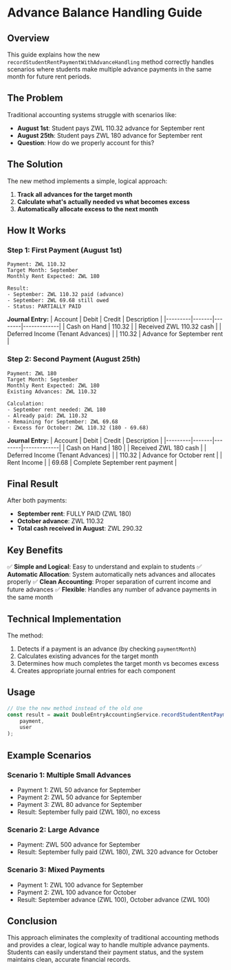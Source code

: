 # Advance Balance Handling Guide

## Overview

This guide explains how the new `recordStudentRentPaymentWithAdvanceHandling` method correctly handles scenarios where students make multiple advance payments in the same month for future rent periods.

## The Problem

Traditional accounting systems struggle with scenarios like:
- **August 1st**: Student pays ZWL 110.32 advance for September rent
- **August 25th**: Student pays ZWL 180 advance for September rent
- **Question**: How do we properly account for this?

## The Solution

The new method implements a simple, logical approach:

1. **Track all advances for the target month**
2. **Calculate what's actually needed vs what becomes excess**
3. **Automatically allocate excess to the next month**

## How It Works

### Step 1: First Payment (August 1st)
```
Payment: ZWL 110.32
Target Month: September
Monthly Rent Expected: ZWL 180

Result:
- September: ZWL 110.32 paid (advance)
- September: ZWL 69.68 still owed
- Status: PARTIALLY PAID
```

**Journal Entry:**
| Account | Debit | Credit | Description |
|---------|-------|--------|-------------|
| Cash on Hand | 110.32 | | Received ZWL 110.32 cash |
| Deferred Income (Tenant Advances) | | 110.32 | Advance for September rent |

### Step 2: Second Payment (August 25th)
```
Payment: ZWL 180
Target Month: September
Monthly Rent Expected: ZWL 180
Existing Advances: ZWL 110.32

Calculation:
- September rent needed: ZWL 180
- Already paid: ZWL 110.32
- Remaining for September: ZWL 69.68
- Excess for October: ZWL 110.32 (180 - 69.68)
```

**Journal Entry:**
| Account | Debit | Credit | Description |
|---------|-------|--------|-------------|
| Cash on Hand | 180 | | Received ZWL 180 cash |
| Deferred Income (Tenant Advances) | | 110.32 | Advance for October rent |
| Rent Income | | 69.68 | Complete September rent payment |

## Final Result

After both payments:
- **September rent**: FULLY PAID (ZWL 180)
- **October advance**: ZWL 110.32
- **Total cash received in August**: ZWL 290.32

## Key Benefits

✅ **Simple and Logical**: Easy to understand and explain to students
✅ **Automatic Allocation**: System automatically nets advances and allocates properly
✅ **Clean Accounting**: Proper separation of current income and future advances
✅ **Flexible**: Handles any number of advance payments in the same month

## Technical Implementation

The method:
1. Detects if a payment is an advance (by checking `paymentMonth`)
2. Calculates existing advances for the target month
3. Determines how much completes the target month vs becomes excess
4. Creates appropriate journal entries for each component

## Usage

```javascript
// Use the new method instead of the old one
const result = await DoubleEntryAccountingService.recordStudentRentPaymentWithAdvanceHandling(
    payment, 
    user
);
```

## Example Scenarios

### Scenario 1: Multiple Small Advances
- Payment 1: ZWL 50 advance for September
- Payment 2: ZWL 50 advance for September  
- Payment 3: ZWL 80 advance for September
- Result: September fully paid (ZWL 180), no excess

### Scenario 2: Large Advance
- Payment: ZWL 500 advance for September
- Result: September fully paid (ZWL 180), ZWL 320 advance for October

### Scenario 3: Mixed Payments
- Payment 1: ZWL 100 advance for September
- Payment 2: ZWL 100 advance for October
- Result: September advance (ZWL 100), October advance (ZWL 100)

## Conclusion

This approach eliminates the complexity of traditional accounting methods and provides a clear, logical way to handle multiple advance payments. Students can easily understand their payment status, and the system maintains clean, accurate financial records.
